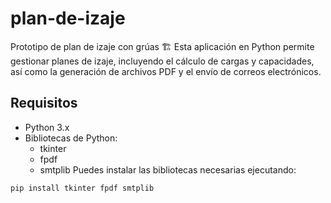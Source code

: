 # plan-de-izaje
Prototipo de plan de izaje con grúas 🏗 
Esta aplicación en Python permite gestionar planes de izaje, incluyendo el cálculo de cargas y capacidades, así como la generación de archivos PDF y el envío de correos electrónicos.
## Requisitos
- Python 3.x
- Bibliotecas de Python:
  - tkinter
  - fpdf
  - smtplib
Puedes instalar las bibliotecas necesarias ejecutando:
```bash
pip install tkinter fpdf smtplib
